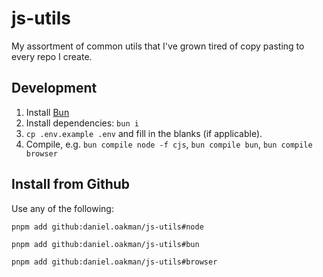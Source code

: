 # js-utils

My assortment of common utils that I've grown tired of copy pasting to every repo I create.

## Development

1. Install [Bun](https://bun.sh/)
2. Install dependencies: `bun i`
3. `cp .env.example .env` and fill in the blanks (if applicable).
4. Compile, e.g. `bun compile node -f cjs`, `bun compile bun`, `bun compile browser`

## Install from Github

Use any of the following:

`pnpm add github:daniel.oakman/js-utils#node`

`pnpm add github:daniel.oakman/js-utils#bun`

`pnpm add github:daniel.oakman/js-utils#browser`
